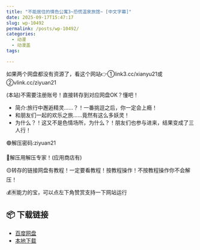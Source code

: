 ```yaml
---
title: "不能居住的情色公寓3~恐慌温泉旅馆~ [中文字幕]"
date: 2025-09-17T15:47:17
slug: wp-10492
permalink: /posts/wp-10492/
categories:
  - 动漫
  - 动漫盖
tags:

---
```


如果两个网盘都没有资源了，看这个网站👉①link3.cc/xianyu21或②vlink.cc/ziyuan21

(本站)不需要注册账号！直接转存到对应网盘OK？懂吧！

*   简介:旅行中邂逅精灵……？！一番挑逗之后，你一定会上瘾！
*   和朋友们一起的欢乐之旅……竟然有这么多妖灵！
*   为什么？！这又不是色情场所，为什么？！朋友们也参与进来，结果变成了三人行！

🟢解压密码:ziyuan21

🔵解压用解压专家！(应用商店有)

🟡转存的链接网盘有教程！一定要看教程！按教程操作！不按教程操作你不会解压！

💰🈶能力的宝，可以点左下角赞赏支持一下网站运行

## 📦 下载链接
- [百度网盘](https://blziyuan21.com/pay-download/10492?key=7933ccef92&down_id=0)
- [本地下载](https://blziyuan21.com/pay-download/10492?key=7933ccef92&down_id=1)

